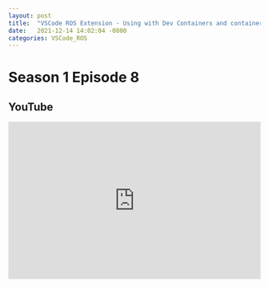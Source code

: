 ```yaml
---
layout: post
title:  "VSCode ROS Extension - Using with Dev Containers and containers over SSH"
date:   2021-12-14 14:02:04 -0800
categories: VSCode_ROS
---
```


# Season 1 Episode 8
## YouTube
<iframe width="100%" height="315" src="https://www.youtube.com/embed/JbBMF1aot5k" title="YouTube video player" frameborder="0" allow="accelerometer; autoplay; clipboard-write; encrypted-media; gyroscope; picture-in-picture" allowfullscreen></iframe>

